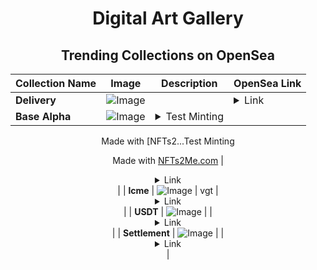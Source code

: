 <div align="center">

# Digital Art Gallery

## Trending Collections on OpenSea

| Collection Name                       | Image                                                                                     | Description                       | OpenSea Link                                                                                          |
|---------------------------------------|-------------------------------------------------------------------------------------------|-----------------------------------|--------------------------------------------------------------------------------------------------------|
| **Delivery** | ![Image](https://i.seadn.io/s/raw/files/9a8ac39d4a62b0d1923f87fad711944c.jpg?w=500&auto=format?w=200&auto=format) |  | <details><summary>Link</summary>[Delivery](https://opensea.io/collection/delivery-15)</details> |
| **Base Alpha** | ![Image](https://i.seadn.io/s/raw/files/94d18b22507aeda4c626a53ec648a37c.jpg?w=500&auto=format?w=200&auto=format) | <details><summary>Test Minting

Made with [NFTs2...</summary>Test Minting

Made with [NFTs2Me.com](https://nfts2me.com/)</details> | <details><summary>Link</summary>[Base Alpha](https://opensea.io/collection/base-alpha-2)</details> |
| **lcme** | ![Image](https://i.seadn.io/s/raw/files/21329696be27402aebd6166f97d3b6bf.jpg?w=500&auto=format?w=200&auto=format) | vgt | <details><summary>Link</summary>[lcme](https://opensea.io/collection/lcme)</details> |
| **USDT** | ![Image](https://i.seadn.io/s/raw/files/0b3954cadd5633463e9fc80ad4dcd5e9.png?w=500&auto=format?w=200&auto=format) |  | <details><summary>Link</summary>[USDT](https://opensea.io/collection/usdt-27)</details> |
| **Settlement** | ![Image](https://i.seadn.io/s/raw/files/0454c993493625548ae178644b03a46d.jpg?w=500&auto=format?w=200&auto=format) |  | <details><summary>Link</summary>[Settlement](https://opensea.io/collection/settlement-15)</details> |

</div>